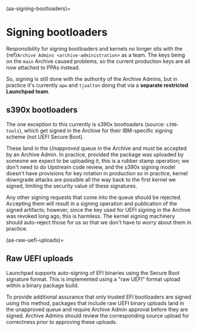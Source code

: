 (aa-signing-bootloaders)=
# Signing bootloaders

Responsibility for signing bootloaders and kernels no longer sits with the
{ref}`Archive Admins <archive-administration>` as a team. The keys being on the
`main` Archive caused problems, so the current production keys are all now
attached to PPAs instead.

So, signing is still done with the authority of the Archive Admins, but in
practice it's currently `apw` and `tjaalton` doing that via a
**separate restricted Launchpad team**.


## s390x bootloaders

The one exception to this currently is s390x bootloaders (source: `s390-tools`),
which get signed in the Archive for their IBM-specific signing scheme (not UEFI
Secure Boot).

These land in the *Unapproved* queue in the Archive and must be accepted by an
Archive Admin. In practice, provided the package was uploaded by someone we
expect to be uploading it, this is a rubber stamp operation; we don't
need to do Upstream code review, and the s390x signing model doesn't have
provisions for key rotation in production so in practice, kernel downgrade
attacks are possible all the way back to the first kernel we signed, limiting
the security value of these signatures.

Any other signing requests that come into the queue should be rejected.
Accepting them will result in a signing operation and publication of the signed
artifacts; however, since the key used for UEFI signing in the Archive was
revoked long ago, this is harmless. The kernel signing machinery should
auto-reject those for us so that we don't have to worry about them in practice.


(aa-raw-uefi-uploads)=
## Raw UEFI uploads

Launchpad supports auto-signing of EFI binaries using the Secure Boot signature
format. This is implemented using a "raw UEFI" format upload within a binary
package build.

To provide additional assurance that only trusted EFI bootloaders are signed
using this method, packages that include raw UEFI binary uploads land in the
unapproved queue and require Archive Admin approval before they are signed.
Archive Admins should review the corresponding source upload for correctness
prior to approving these uploads.


